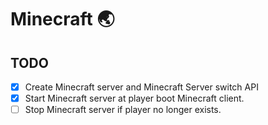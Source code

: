 Minecraft 🌏
============

TODO
----

- [x] Create Minecraft server and Minecraft Server switch API
- [x] Start Minecraft server at player boot Minecraft client.
- [ ] Stop Minecraft server if player no longer exists.
